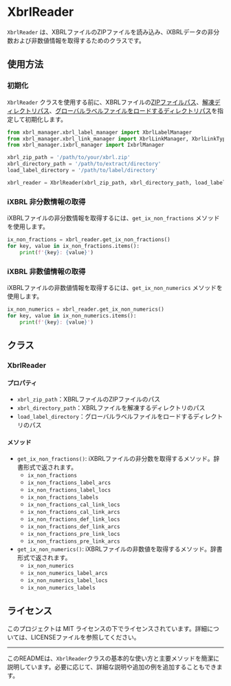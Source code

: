 # XbrlReader

`XbrlReader` は、XBRLファイルのZIPファイルを読み込み、iXBRLデータの非分数および非数値情報を取得するためのクラスです。

## 使用方法

### 初期化

`XbrlReader` クラスを使用する前に、XBRLファイルの<ins>ZIPファイルパス</ins>、<ins>解凍ディレクトリパス</ins>、<ins>グローバルラベルファイルをロードするディレクトリパス</ins>を指定して初期化します。

```python
from xbrl_manager.xbrl_label_manager import XbrlLabelManager
from xbrl_manager.xbrl_link_manager import XbrlLinkManager, XbrlLinkType
from xbrl_manager.ixbrl_manager import IxbrlManager

xbrl_zip_path = '/path/to/your/xbrl.zip'
xbrl_directory_path = '/path/to/extract/directory'
load_label_directory = '/path/to/label/directory'

xbrl_reader = XbrlReader(xbrl_zip_path, xbrl_directory_path, load_label_directory)
```

### iXBRL 非分数情報の取得

iXBRLファイルの非分数情報を取得するには、`get_ix_non_fractions` メソッドを使用します。

```python
ix_non_fractions = xbrl_reader.get_ix_non_fractions()
for key, value in ix_non_fractions.items():
    print(f'{key}: {value}')
```

### iXBRL 非数値情報の取得

iXBRLファイルの非数値情報を取得するには、`get_ix_non_numerics` メソッドを使用します。

```python
ix_non_numerics = xbrl_reader.get_ix_non_numerics()
for key, value in ix_non_numerics.items():
    print(f'{key}: {value}')
```

## クラス

### XbrlReader

#### プロパティ

- `xbrl_zip_path`：XBRLファイルのZIPファイルのパス
- `xbrl_directory_path`：XBRLファイルを解凍するディレクトリのパス
- `load_label_directory`：グローバルラベルファイルをロードするディレクトリのパス

#### メソッド

- `get_ix_non_fractions()`: iXBRLファイルの非分数を取得するメソッド。辞書形式で返されます。
    - `ix_non_fractions`
    - `ix_non_fractions_label_arcs`
    - `ix_non_fractions_label_locs`
    - `ix_non_fractions_labels`
    - `ix_non_fractions_cal_link_locs`
    - `ix_non_fractions_cal_link_arcs`
    - `ix_non_fractions_def_link_locs`
    - `ix_non_fractions_def_link_arcs`
    - `ix_non_fractions_pre_link_locs`
    - `ix_non_fractions_pre_link_arcs`
- `get_ix_non_numerics()`: iXBRLファイルの非数値を取得するメソッド。辞書形式で返されます。
    - `ix_non_numerics`
    - `ix_non_numerics_label_arcs`
    - `ix_non_numerics_label_locs`
    - `ix_non_numerics_labels`

## ライセンス

このプロジェクトは MIT ライセンスの下でライセンスされています。詳細については、LICENSEファイルを参照してください。

---

このREADMEは、`XbrlReader`クラスの基本的な使い方と主要メソッドを簡潔に説明しています。必要に応じて、詳細な説明や追加の例を追加することもできます。